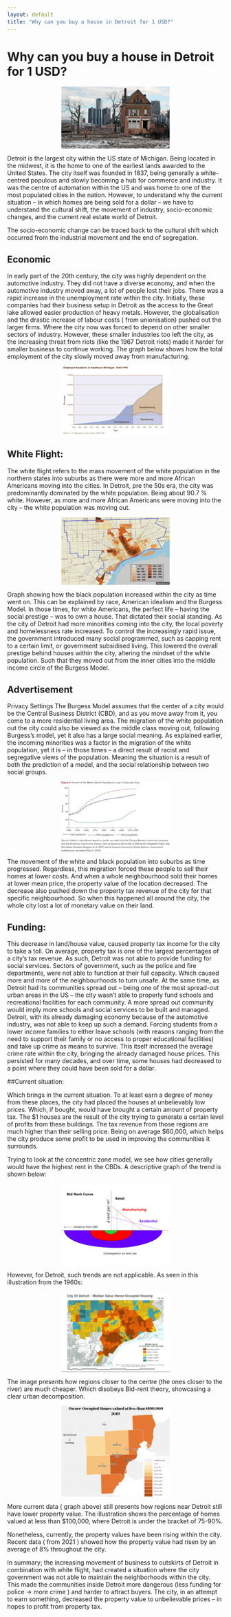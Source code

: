 ```yaml
---
layout: default
title: "Why can you buy a house in Detroit for 1 USD?"
---
```


# Why can you buy a house in Detroit for 1 USD?

<img src="convo_1/image_1.jpg" align="center" style="display: block;margin-left: auto;margin-right: auto; width: 50%;">

Detroit is the largest city within the US state of Michigan. Being located in the midwest, it is the home to one of the earliest lands awarded to the United States. The city itself was founded in 1837, being generally a white-centred populous and slowly becoming a hub for commerce and industry. It was the centre of automation within the US and was home to one of the most populated cities in the nation. However, to understand why the current situation – in which homes are being sold for a dollar – we have to understand the cultural shift, the movement of industry, socio-economic changes, and the current real estate world of Detroit.

The socio-economic change can be traced back to the cultural shift which occurred from the industrial movement and the end of segregation.

## Economic

In early part of the 20th century, the city was highly dependent on the automotive industry. They did not have a diverse economy, and when the automotive industry moved away, a lot of people lost their jobs. There was a rapid increase in the unemployment rate within the city. Initially, these companies had their business setup in Detroit as the access to the Great lake allowed easier production of heavy metals. However, the globalisation and the drastic increase of labour costs ( from unionisation) pushed out the larger firms. Where the city now was forced to depend on other smaller sectors of industry. However, these smaller industries too left the city, as the increasing threat from riots (like the 1967 Detroit riots) made it harder for smaller business to continue working. The graph below shows how the total employment of the city slowly moved away from manufacturing.

<img src="convo_1/image_2.png" align="center" style="display: block;margin-left: auto;margin-right: auto; width: 50%;">

## White Flight:


The white flight refers to the mass movement of the white population in the northern states into suburbs as there were more and more African Americans moving into the cities. In Detroit, pre the 50s era, the city was predominantly dominated by the white population. Being about 90.7 % white. However, as more and more African Americans were moving into the city – the white population was moving out.

<img src="convo_1/image_3.gif" align="center" style="display: block;margin-left: auto;margin-right: auto; width: 50%;">

Graph showing how the black population increased within the city as time went on.
This can be explained by race, American idealism and the Burgess Model. In those times, for white Americans, the perfect life – having the social prestige –  was to own a house. That dictated their social standing. As the city of Detroit had more minorities coming into the city, the local poverty and homelessness rate increased. To control the increasingly rapid issue, the government introduced many social programmed, such as capping rent to a certain limit, or government subsidised living. This lowered the overall prestige behind houses within the city, altering the mindset of the white population. Such that they moved out from the inner cities into the middle income circle of the Burgess Model. 

## Advertisement

Privacy Settings
The Burgess Model assumes that the center of a city would be the Central Business District (CBD), and as you move away from it, you come to a more residential living area. The migration of the white population out the city could also be viewed as the middle class moving out, following Burgess’s model, yet it also has a large social meaning. As explained earlier, the incoming minorities was a factor in the migration of the white population, yet it is – in those times – a direct result of racist and segregative views of the population. Meaning the situation is a result of both the prediction of a model, and the social relationship between two social groups.

<img src="convo_1/image_4.jpg" align="center" style="display: block;margin-left: auto;margin-right: auto; width: 50%;">

The movement of the white and black population into suburbs as time progressed.
Regardless, this migration forced these people to sell their homes at lower costs. And when a whole neighbourhood sold their homes at lower mean price, the property value of the location decreased. The decrease also pushed down the property tax revenue of the city for that specific neighbourhood. So when this happened all around the city, the whole city lost a lot of monetary value on their land.

## Funding:

This decrease in land/house value, caused property tax income for the city to take a toll. On average, property tax is one of the largest percentages of a city’s tax revenue. As such, Detroit was not able to provide funding for social services. Sectors of government, such as the police and fire departments, were not able to function at their full capacity. Which caused more and more of the neighbourhoods to turn unsafe. At the same time, as Detroit had its communities spread out – being one of the most spread-out urban areas in the US – the city wasn’t able to properly fund schools and recreational facilities for each community. A more spread out community would imply more schools and social services to be built and managed. Detroit, with its already damaging economy because of the automotive industry, was not able to keep up such a demand. Forcing students from a lower income families to either leave schools (with reasons ranging from the need to support their family or no access to proper educational facilities) and take up crime as means to survive. This itself increased the average crime rate within the city, bringing the already damaged house prices. This persisted for many decades, and over time, some houses had decreased to a point where they could have been sold for a dollar.

##Current situation:

Which brings in the current situation. To at least earn a degree of money from these places, the city had placed the houses at unbelievably low prices. Which, if bought, would have brought a certain amount of property tax. The $1 houses are the result of the city trying to generate a certain level of profits from these buildings. The tax revenue from those regions are much higher than their selling price. Being on average $60,000, which helps the city produce some profit to be used in improving the communities it surrounds.

Trying to look at the concentric zone model, we see how cities generally would have the highest rent in the CBDs. A descriptive graph of the trend is shown below:

<img src="convo_1/image_5.png" align="center" style="display: block;margin-left: auto;margin-right: auto; width: 50%;">

However, for Detroit, such trends are not applicable. As seen in this illustration from the 1960s:

<img src="convo_1/image_6.png" align="center" style="display: block;margin-left: auto;margin-right: auto; width: 50%;">

The image presents how regions closer to the centre (the ones closer to the river) are much cheaper. Which disobeys Bid-rent theory, showcasing a clear urban decomposition.

<img src="convo_1/image_7.png" align="center" style="display: block;margin-left: auto;margin-right: auto; width: 50%;">

More current data ( graph above) still presents how regions near Detroit still have lower property value.  The illustration shows the percentage of homes valued at less than $100,000, where Detroit is under the bracket of 75-90%.

Nonetheless, currently, the property values have been rising within the city. Recent data ( from 2021 ) showed how the property value had risen by an average of 8% throughout the city.

In summary; the increasing movement of business to outskirts of Detroit in combination with white flight, had created a situation where the city government was not able to maintain the neighborhoods within the city. This made the communities inside Detroit more dangerous (less funding for police -> more crime ) and harder to attract buyers. The city, in an attempt to earn something, decreased the property value to unbelievable prices – in hopes to profit from property tax.
